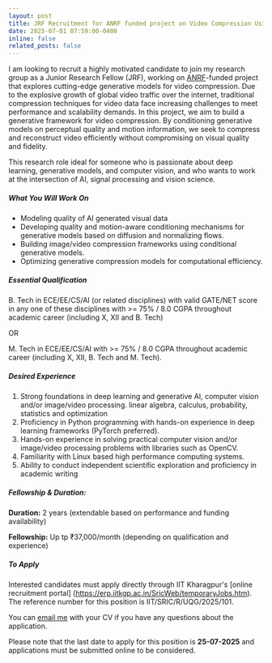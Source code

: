 ```yaml
---
layout: post
title: JRF Recruitment for ANRF funded project on Video Compression Using Generative AI
date: 2025-07-01 07:59:00-0400
inline: false
related_posts: false
---
```

I am looking to recruit a highly motivated candidate to join my research group as a Junior Research Fellow (JRF), working on [ANRF](https://www.anrfonline.in/ANRF/HomePage)-funded project that explores cutting-edge generative models for video compression. Due to the explosive growth of global video traffic over the internet, traditional compression techniques for video data face increasing challenges to meet performance and scalability demands. In this project, we aim to build a generative framework for video compression. By conditioning generative models on perceptual quality and motion information, we seek to compress and reconstruct video efficiently without compromising on visual quality and fidelity.

This research role ideal for someone who is passionate about deep learning, generative models, and computer vision, and who wants to work at the intersection of AI, signal processing and vision science.

##### **What You Will Work On**
* Modeling quality of AI generated visual data
* Developing quality and motion-aware conditioning mechanisms for generative models based on diffusion and normalizing flows.
* Building image/video compression frameworks using conditional generative models. 
* Optimizing generative compression models for computational efficiency. 


##### **Essential Qualification**
B. Tech in ECE/EE/CS/AI (or related disciplines) with valid GATE/NET score in any one of these
disciplines with >= 75% / 8.0 CGPA throughout academic career (including X, XII and B. Tech)  

OR  

M. Tech in ECE/EE/CS/AI with >= 75% / 8.0 CGPA throughout academic career (including X, XII, B. Tech and M. Tech).

##### **Desired Experience**

1. Strong foundations in deep learning and generative AI, computer vision
and/or image/video processing. linear algebra, calculus, probability, statistics
and optimization
2. Proficiency in Python programming with hands-on experience in deep
learning frameworks (PyTorch preferred).
3. Hands-on experience in solving practical computer vision and/or
image/video processing problems with libraries such as OpenCV.
4. Familiarity with Linux based high performance computing systems.
5. Ability to conduct independent scientific exploration and proficiency in
academic writing

##### **Fellowship & Duration:**

**Duration:** 2 years (extendable based on performance and funding availability)

**Fellowship:** Up tp ₹37,000/month (depending on qualification and experience)

##### **To Apply**
Interested candidates must apply directly through IIT Kharagpur's [online recruitment portal]
(https://erp.iitkgp.ac.in/SricWeb/temporaryJobs.htm). The reference number for this position is IIT/SRIC/R/UQG/2025/101.

You can [email me](mailto:somdyuti@ai.iitkgp.ac.in) with your CV if you have any questions about the application. 

Please note that the last date to apply for this position is  **25-07-2025** and applications must be submitted online to be considered. 